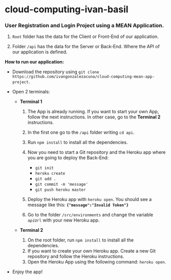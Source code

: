 # cloud-computing-ivan-basil

### User Registration and Login Project using a MEAN Application.

1. `Root` folder has the data for the Client or Front-End of our application.

2. Folder `/api` has the data for the Server or Back-End. Where the API of our application is defined.



**How to run our application:**

- Download the repository using `git clone https://github.com/ivangonzalezacuna/cloud-computing-mean-app-project`.

- Open 2 terminals:

  - **Terminal 1**
  
    1. The App is already running. If you want to start your own App, follow the next instructions. In other case, go to the **Terminal 2** instructions.
    2. In the first one go to the `/api` folder writing `cd api`. 
    3. Run `npm install` to install all the dependencies.
    4. Now you need to start a Git repository and the Heroku app where you are going to deploy the Back-End: 
        - `git init`
        - `heroku create`
        - `git add .`
        - `git commit -m 'message'`
        - `git push heroku master`
      
    5. Deploy the Heroku app with `heroku open`. You should see a message like this: **`{"message":"Invalid Token"}`**
    6. Go to the folder `/src/environments` and change the variable `apiUrl` with your new Heroku app.


  - **Terminal 2**
  
    1. On the root folder, run `npm install` to install all the dependencies.
    2. If you want to create your own Heroku app. Create a new Git repository and follow the Heroku instructions.
    3. Open the Heroku App using the following command: `heroku open`.
    
- Enjoy the app!
